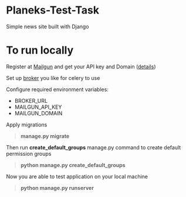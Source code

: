 # Planeks-Test-Task
Simple news site built with Django

# To run locally
Register at [Mailgun](https://www.mailgun.com/) and get your API key and Domain ([details](https://documentation.mailgun.com/en/latest/))

Set up [broker](https://docs.celeryproject.org/en/latest/getting-started/brokers/) you like for celery to use

Configure required environment variables:
+ BROKER_URL
+ MAILGUN_API_KEY
+ MAILGUN_DOMAIN

Apply migrations
>**manage.py migrate**

Then run **create_default_groups** manage.py command to create default permission groups
>**python manage.py create_default_groups**

Now you are able to test application on your local machine
>**python manage.py runserver**
